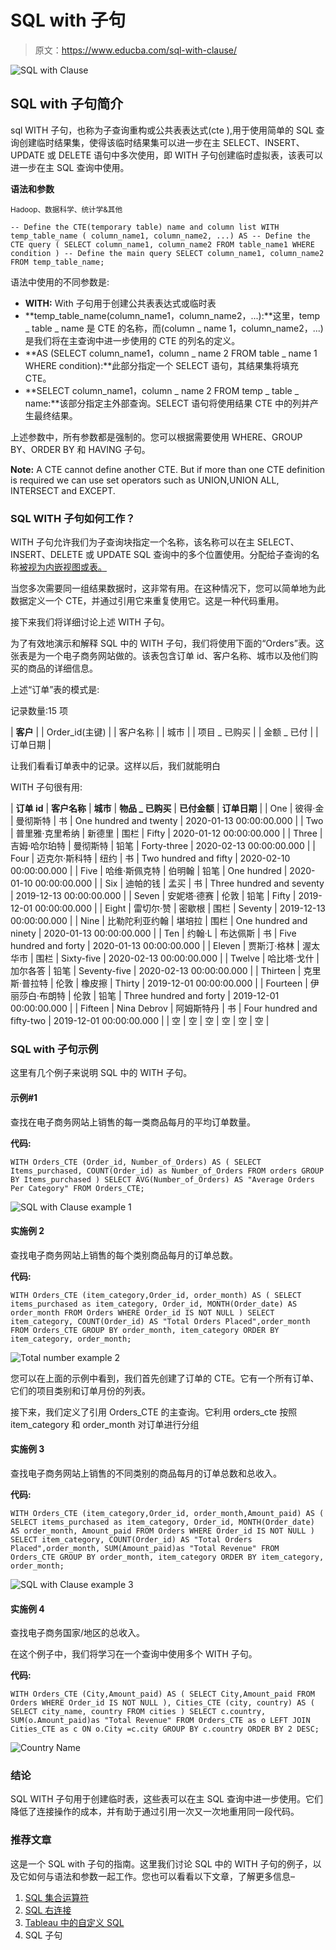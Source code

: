 # SQL with 子句

> 原文：<https://www.educba.com/sql-with-clause/>

![SQL with Clause](img/5768b93022f892092c221e60975a593c.png)



## SQL with 子句简介

sql WITH 子句，也称为子查询重构或公共表表达式(cte ),用于使用简单的 SQL 查询创建临时结果集，使得该临时结果集可以进一步在主 SELECT、INSERT、UPDATE 或 DELETE 语句中多次使用，即 WITH 子句创建临时虚拟表，该表可以进一步在主 SQL 查询中使用。

**语法和参数**

<small>Hadoop、数据科学、统计学&其他</small>

`-- Define the CTE(temporary table) name and column list
WITH temp_table_name ( column_name1, column_name2, ...)
AS
-- Define the CTE query
(
SELECT column_name1, column_name2
FROM table_name1
WHERE condition
)
-- Define the main query
SELECT column_name1, column_name2
FROM temp_table_name;`

语法中使用的不同参数是:

*   **WITH:** With 子句用于创建公共表表达式或临时表
*   **temp_table_name(column_name1，column_name2，...):**这里，temp _ table _ name 是 CTE 的名称，而(column _ name 1，column_name2，...)是我们将在主查询中进一步使用的 CTE 的列名的定义。
*   **AS (SELECT column_name1，column _ name 2 FROM table _ name 1 WHERE condition):**此部分指定一个 SELECT 语句，其结果集将填充 CTE。
*   **SELECT column_name1，column _ name 2 FROM temp _ table _ name:**该部分指定主外部查询。SELECT 语句将使用结果 CTE 中的列并产生最终结果。

上述参数中，所有参数都是强制的。您可以根据需要使用 WHERE、GROUP BY、ORDER BY 和 HAVING 子句。

**Note:** A CTE cannot define another CTE. But if more than one CTE definition is required we can use set operators such as UNION,UNION ALL, INTERSECT and EXCEPT.

### SQL WITH 子句如何工作？

WITH 子句允许我们为子查询块指定一个名称，该名称可以在主 SELECT、INSERT、DELETE 或 UPDATE SQL 查询中的多个位置使用。分配给子查询的名称[被视为内嵌视图或表。](https://www.educba.com/postgresql-subquery/)

当您多次需要同一组结果数据时，这非常有用。在这种情况下，您可以简单地为此数据定义一个 CTE，并通过引用它来重复使用它。这是一种代码重用。

接下来我们将详细讨论上述 WITH 子句。

为了有效地演示和解释 SQL 中的 WITH 子句，我们将使用下面的“Orders”表。这张表是为一个电子商务网站做的。该表包含订单 id、客户名称、城市以及他们购买的商品的详细信息。

上述“订单”表的模式是:

记录数量:15 项

| **客户** |
| Order_id(主键) |
| 客户名称 |
| 城市 |
| 项目 _ 已购买 |
| 金额 _ 已付 |
| 订单日期 |

让我们看看订单表中的记录。这样以后，我们就能明白

WITH 子句很有用:

| **订单 id** | **客户名称** | **城市** | **物品 _ 已购买** | **已付金额** | **订单日期** |
| One | 彼得·金 | 曼彻斯特 | 书 | One hundred and twenty | 2020-01-13 00:00:00.000 |
| Two | 普里雅·克里希纳 | 新德里 | 围栏 | Fifty | 2020-01-12 00:00:00.000 |
| Three | 吉姆·哈尔珀特 | 曼彻斯特 | 铅笔 | Forty-three | 2020-02-13 00:00:00.000 |
| Four | 迈克尔·斯科特 | 纽约 | 书 | Two hundred and fifty | 2020-02-10 00:00:00.000 |
| Five | 哈维·斯佩克特 | 伯明翰 | 铅笔 | One hundred | 2020-01-10 00:00:00.000 |
| Six | 迪帕的钱 | 孟买 | 书 | Three hundred and seventy | 2019-12-13 00:00:00.000 |
| Seven | 安妮塔·德赛 | 伦敦 | 铅笔 | Fifty | 2019-12-01 00:00:00.000 |
| Eight | 雷切尔·赞 | 密歇根 | 围栏 | Seventy | 2019-12-13 00:00:00.000 |
| Nine | 比勒陀利亚约翰 | 堪培拉 | 围栏 | One hundred and ninety | 2020-01-13 00:00:00.000 |
| Ten | 约翰·L | 布达佩斯 | 书 | Five hundred and forty | 2020-01-13 00:00:00.000 |
| Eleven | 贾斯汀·格林 | 渥太华市 | 围栏 | Sixty-five | 2020-02-13 00:00:00.000 |
| Twelve | 哈比塔·戈什 | 加尔各答 | 铅笔 | Seventy-five | 2020-02-13 00:00:00.000 |
| Thirteen | 克里斯·普拉特 | 伦敦 | 橡皮擦 | Thirty | 2019-12-01 00:00:00.000 |
| Fourteen | 伊丽莎白·布朗特 | 伦敦 | 铅笔 | Three hundred and forty | 2019-12-01 00:00:00.000 |
| Fifteen | Nina Debrov | 阿姆斯特丹 | 书 | Four hundred and fifty-two | 2019-12-01 00:00:00.000 |
| 空 | 空 | 空 | 空 | 空 | 空 |

### SQL with 子句示例

这里有几个例子来说明 SQL 中的 WITH 子句。

#### 示例#1

查找在电子商务网站上销售的每一类商品每月的平均订单数量。

**代码:**

`WITH Orders_CTE (Order_id, Number_of_Orders)
AS
(
SELECT Items_purchased, COUNT(Order_id) as Number_of_Orders
FROM orders
GROUP BY Items_purchased
)
SELECT AVG(Number_of_Orders) AS "Average Orders Per Category"
FROM Orders_CTE;`

![SQL with Clause example 1](img/4bd01cfc29b06f233104b26fe718f2b8.png)



#### 实施例 2

查找电子商务网站上销售的每个类别商品每月的订单总数。

**代码:**

`WITH Orders_CTE (item_category,Order_id, order_month)
AS
(
SELECT items_purchased as item_category, Order_id, MONTH(Order_date) AS order_month
FROM Orders
WHERE Order_id IS NOT NULL
)
SELECT item_category, COUNT(Order_id) AS "Total Orders Placed",order_month
FROM Orders_CTE
GROUP BY order_month, item_category
ORDER BY item_category, order_month;`

![Total number example 2](img/64367d2b2e26880e75250f66551993af.png)



您可以在上面的示例中看到，我们首先创建了订单的 CTE。它有一个所有订单、它们的项目类别和订单月份的列表。

接下来，我们定义了引用 Orders_CTE 的主查询。它利用 orders_cte 按照 item_category 和 order_month 对订单进行分组

#### 实施例 3

查找电子商务网站上销售的不同类别的商品每月的订单总数和总收入。

**代码:**

`WITH Orders_CTE (item_category,Order_id, order_month,Amount_paid)
AS
(
SELECT items_purchased as item_category, Order_id, MONTH(Order_date) AS order_month, Amount_paid
FROM Orders
WHERE Order_id IS NOT NULL
)
SELECT item_category, COUNT(Order_id) AS "Total Orders Placed",order_month, SUM(Amount_paid)as "Total Revenue"
FROM Orders_CTE
GROUP BY order_month, item_category
ORDER BY item_category, order_month;`

![SQL with Clause example 3](img/4f2b493ef183c5a52736a0f04128eed2.png)



#### 实施例 4

查找电子商务国家/地区的总收入。

在这个例子中，我们将学习在一个查询中使用多个 WITH 子句。

**代码:**

`WITH Orders_CTE (City,Amount_paid)
AS
(
SELECT City,Amount_paid
FROM Orders
WHERE Order_id IS NOT NULL
),
Cities_CTE (city, country)
AS
(
SELECT city_name, country
FROM cities
)
SELECT c.country, SUM(o.Amount_paid)as "Total Revenue"
FROM Orders_CTE as o LEFT JOIN Cities_CTE as c
ON o.City =c.city
GROUP BY c.country
ORDER BY 2 DESC;`

![Country Name](img/a5a7cd607d2fb7e0114254026f1256b1.png)



### 结论

SQL WITH 子句用于创建临时表，这些表可以在主 SQL 查询中进一步使用。它们降低了连接操作的成本，并有助于通过引用一次又一次地重用同一段代码。

### 推荐文章

这是一个 SQL with 子句的指南。这里我们讨论 SQL 中的 WITH 子句的例子，以及它如何与语法和参数一起工作。您也可以看看以下文章，了解更多信息–

1.  [SQL 集合运算符](https://www.educba.com/sql-set-operators/)
2.  [SQL 右连接](https://www.educba.com/sql-right-join/)
3.  [Tableau 中的自定义 SQL](https://www.educba.com/custom-sql-in-tableau/)
4.  SQL 子句





